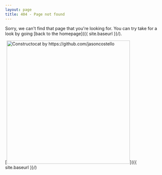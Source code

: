 ```yaml
---
layout: page
title: 404 - Page not found
---
```


Sorry, we can't find that page that you're looking for. You can try take for a
look by going [back to the homepage]({{ site.baseurl }}/).

[<img src="{{ site.baseurl }}/images/404.jpg" alt="Constructocat by https://github.com/jasoncostello" style="width: 400px;"/>]({{ site.baseurl }}/)